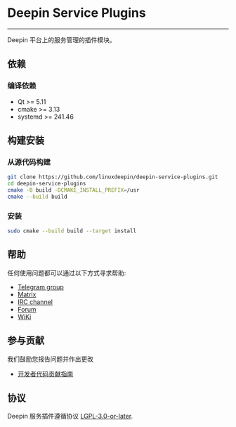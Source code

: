 # Deepin Service Plugins

------------
Deepin 平台上的服务管理的插件模块。

## 依赖

### 编译依赖

* Qt >= 5.11
* cmake >= 3.13
* systemd >= 241.46

## 构建安装

### 从源代码构建

```bash
git clone https://github.com/linuxdeepin/deepin-service-plugins.git
cd deepin-service-plugins
cmake -B build -DCMAKE_INSTALL_PREFIX=/usr
cmake --build build
```

### 安装

```bash
sudo cmake --build build --target install
```

## 帮助

任何使用问题都可以通过以下方式寻求帮助:

* [Telegram group](https://t.me/deepin)
* [Matrix](https://matrix.to/#/#deepin-community:matrix.org)
* [IRC channel](https://webchat.freenode.net/?channels=deepin)
* [Forum](https://bbs.deepin.org)
* [WiKi](https://wiki.deepin.org/)

## 参与贡献

我们鼓励您报告问题并作出更改

* [开发者代码贡献指南](https://github.com/linuxdeepin/developer-center/wiki/Contribution-Guidelines-for-Developers)

## 协议

Deepin 服务插件遵循协议 [LGPL-3.0-or-later](LICENSE).


